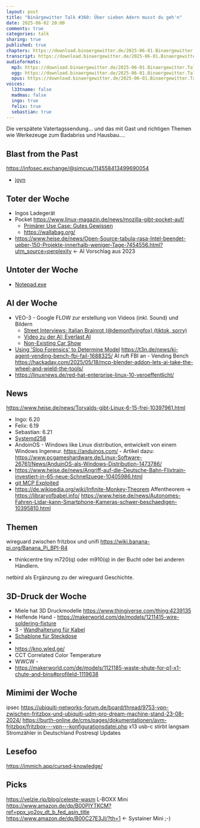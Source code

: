 ```yaml
---
layout: post
title: "Binärgewitter Talk #360: Über sieben Adern musst du geh'n"
date: 2025-06-02 20:00
comments: true
categories: talk
sharing: true
published: true
chapters: https://download.binaergewitter.de/2025-06-01.Binaergewitter.Talk.360.chapters.txt
transcript: https://download.binaergewitter.de/2025-06-01.Binaergewitter.Talk.360-speech.json
audioformats:
  mp3: https://download.binaergewitter.de/2025-06-01.Binaergewitter.Talk.360.mp3
  ogg: https://download.binaergewitter.de/2025-06-01.Binaergewitter.Talk.360.ogss
  opus: https://download.binaergewitter.de/2025-06-01.Binaergewitter.Talk.360.opus
voices:
  l33tname: false
  madmas: false
  ingo: true
  felix: true
  sebastian: true
---
```

Die verspätete Vatertagssendung... und das mit Gast und richtigen Themen wie Werkezeuge zum Badabriss und Hausbau....

## Blast from the Past

https://infosec.exchange/@simcup/114558413499690054
- [joyn]( https://www.faz.net/aktuell/feuilleton/medien-und-film/joyn-gibt-beim-streit-um-einbettung-der-mediatheken-von-ard-und-zdf-klein-bei-110338153.html )

## Toter der Woche
- Ingos Ladegerät
- Pocket https://www.linux-magazin.de/news/mozilla-gibt-pocket-auf/
  - [Primärer Use Case: Gutes Gewissen]( https://mastodon.social/@johnl/114553737248293989 )
  - https://wallabag.org/
- https://www.heise.de/news/Open-Source-tabula-rasa-Intel-beendet-ueber-150-Projekte-innerhalb-weniger-Tage-7454556.html?utm_source=perplexity <- AI Vorschlag aus 2023

## Untoter der Woche
- [Notepad.exe]( https://arstechnica.com/gadgets/2025/05/in-3-5-years-notepad-exe-has-gone-from-barely-maintained-to-it-writes-for-you/ )

## AI der Woche

- VEO-3 - Google FLOW zur erstellung von Videos (inkl. Sound) und Bildern
  - [Street Interviews: Italian Brainrot (@demonflyingfox) (tiktok, sorry)]( https://www.tiktok.com/@demonflyingfox/video/7508730178554596630 )
  - [Video zu der AI: Everlast AI](https://www.youtube.com/watch?v=w4t0eco9AZU)
  - [Non-Existing Car Show]( https://www.youtube.com/watch?v=2T-ZiEdMHvw )
- [Using 'Slop Forensics' to Determine Model]( https://lobste.rs/s/awkvzj/using_slop_forensics_determine_model )
https://t3n.de/news/ki-agent-vending-bench-fbi-fail-1688325/ AI ruft FBI an - Vending Bench
https://hackaday.com/2025/05/18/mcp-blender-addon-lets-ai-take-the-wheel-and-wield-the-tools/ 
- https://linuxnews.de/red-hat-enterprise-linux-10-veroeffentlicht/

## News
https://www.heise.de/news/Torvalds-gibt-Linux-6-15-frei-10397961.html
  - Ingo: 6.20
  - Felix: 6.19
  - Sebastian: 6.21
- [Systemd258](https://jit.social/tags/systemd258 )
- AndoinOS - Windows like Linux distribution, entwickelt von einem Windows Ingeneur. https://anduinos.com/ - Artikel dazu: https://www.pcgameshardware.de/Linux-Software-26761/News/AnduinOS-als-Windows-Distribution-1473786/ 
- https://www.heise.de/news/Angriff-auf-die-Deutsche-Bahn-Flixtrain-investiert-in-65-neue-Schnellzuege-10405986.html
- [git MCP Exploited](https://simonwillison.net/2025/May/26/github-mcp-exploited/)
- https://de.wikipedia.org/wiki/Infinite-Monkey-Theorem Affentheorem -> https://libraryofbabel.info/
https://www.heise.de/news/Autonomes-Fahren-Lidar-kann-Smartphone-Kameras-schwer-beschaedigen-10395810.html


## Themen

wireguard zwischen fritzbox und unifi
https://wiki.banana-pi.org/Banana_Pi_BPI-R4
- thinkcentre tiny m720(q) oder m910(q) in der Bucht oder bei anderen Händlern.

netbird als Ergänzung zu der wireguard Geschichte.

## 3D-Druck der Woche

- Miele hat 3D Druckmodelle
  https://www.thingiverse.com/thing:4239135
- Helfende Hand - https://makerworld.com/de/models/1211415-wire-soldering-fixture
- 3 - [Wandhalterung für Kabel](https://makerworld.com/de/models/1070478-wall-mount-hanger-holder-storage-rope-padeye#profileId-1060259)
- [Schablone für Steckdose](https://makerworld.com/de/models/430673-socket-drill-jig#profileId-335198)
- []( https://makerworld.com/en/models/201311-sep-1-poop-chute-basket-outlet-for-x1c-p1s-p1p#profileId-221690 )
- https://kno.wled.ge/
- CCT Correlated Color Temperature
- WWCW - 
- https://makerworld.com/de/models/1121185-waste-shute-for-p1-x1-chute-and-bins#profileId-1119638

## Mimimi der Woche
ipsec
https://ubiquiti-networks-forum.de/board/thread/9753-vpn-zwischen-fritzbox-und-ubiquiti-udm-pro-dream-machine-stand-23-08-2024/
https://burth-online.de/cms/pages/dokumentationen/avm-fritzbox/fritzbox---vpn---konfigurationsdatei.php
x13 usb-c stirbt langsam
Stromzähler in Deutschland
Postresql Updates

## Lesefoo
https://immich.app/cursed-knowledge/

## Picks
https://velzie.rip/blog/celeste-wasm
L-BOXX Mini https://www.amazon.de/dp/B00PIYTKCM?ref=ppx_yo2ov_dt_b_fed_asin_title
https://www.amazon.de/dp/B00C27E3JI/?th=1 <- Systainer Mini ;-)


